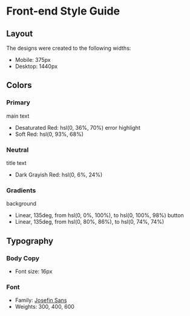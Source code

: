 # Front-end Style Guide

## Layout

The designs were created to the following widths:

- Mobile: 375px
- Desktop: 1440px

## Colors

### Primary

main text

- Desaturated Red: hsl(0, 36%, 70%)
  error highlight
- Soft Red: hsl(0, 93%, 68%)

### Neutral

title text

- Dark Grayish Red: hsl(0, 6%, 24%)

### Gradients

background

- Linear, 135deg, from hsl(0, 0%, 100%), to hsl(0, 100%, 98%)
  button
- Linear, 135deg, from hsl(0, 80%, 86%), to hsl(0, 74%, 74%)

## Typography

### Body Copy

- Font size: 16px

### Font

- Family: [Josefin Sans](https://fonts.google.com/specimen/Josefin+Sans)
- Weights: 300, 400, 600
